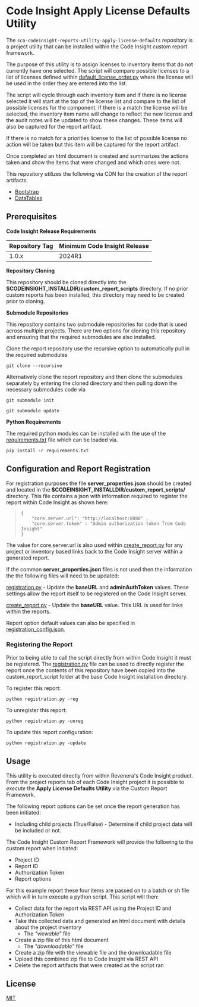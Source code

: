 # Code Insight Apply License Defaults Utility

The `sca-codeinsight-reports-utility-apply-license-defaults` repository is a project utility that can be installed within the Code Insight custom report framework.

The purpose of this utility is to assign licenses to inventory items that do not currently have one selected.   The script will compare possible licenses to a list of licenses defined within [default_license_order.py](default_license_order.py) where the license will be used in the order they are entered into the list.

The script will cycle through each inventory item and if there is no license selected it will start at the top of the license list and compare to the list of possible licenses for the component.  If there is a match the license will be selected, the inventory item name will change to reflect the new license and the audit notes will be updated to show these changes.   These items will also be captured for the report artifact.

If there is no match for a priorities license to the list of possible license no action will be taken but this item will be captured for the report artifact.

Once completed an html document is created and summarizes the actions taken and show the items that were changed and which ones were not.


This repository utilizes the following via CDN for the creation of the report artifacts.
- [Bootstrap](https://getbootstrap.com/)
- [DataTables](https://datatables.net/)

## Prerequisites

 **Code Insight Release Requirements**
  
|Repository Tag|Minimum Code Insight Release  |
|--|--|
|1.0.x |2024R1  |

**Repository Cloning**

This repository should be cloned directly into the **$CODEINSIGHT_INSTALLDIR/custom_report_scripts** directory. If no prior custom reports has been installed, this directory may need to be created prior to cloning.

**Submodule Repositories**

This repository contains two submodule repositories for code that is used across multiple projects.  There are two options for cloning this repository and ensuring that the required submodules are also installed.

Clone the report repository use the recursive option to automatically pull in the required submodules

	git clone --recursive

 Alternatively clone the report repository and then clone the submodules separately by entering the cloned directory and then pulling down the necessary submodules code via   

	git submodule init

	git submodule update

**Python Requirements**

The required python modules can be installed with the use of the [requirements.txt](requirements.txt) file which can be loaded via.

    pip install -r requirements.txt    

## Configuration and Report Registration
 
For registration purposes the file **server_properties.json** should be created and located in the **$CODEINSIGHT_INSTALLDIR/custom_report_scripts/** directory.  This file contains a json with information required to register the report within Code Insight as shown  here:

>     {
>         "core.server.url": "http://localhost:8888" ,
>         "core.server.token" : "Admin authorization token from Code Insight"
>     }

The value for core.server.url is also used within [create_report.py](create_report.py) for any project or inventory based links back to the Code Insight server within a generated report.

If the common **server_properties.json** files is not used then the information the the following files will need to be updated:

[registration.py](registration.py)  -  Update the **baseURL** and **adminAuthToken** values. These settings allow the report itself to be registered on the Code Insight server.

[create_report.py](create_report.py)  -  Update the **baseURL** value. This URL is used for links within the reports.

Report option default values can also be specified in [registration_config.json](registration_config.json).

### Registering the Report

Prior to being able to call the script directly from within Code Insight it must be registered. The [registration.py](registration.py) file can be used to directly register the report once the contents of this repository have been copied into the custom_report_script folder at the base Code Insight installation directory.

To register this report:

    python registration.py -reg

To unregister this report:

    python registration.py -unreg

To update this report configuration:

    python registration.py -update

## Usage

This utility is executed directly from within Revenera's Code Insight product. From the project reports tab of each Code Insight project it is possible to *execute* the **Apply License Defaults Utility** via the Custom Report Framework.  

The following report options can be set once the report generation has been initiated:

- Including child projects (True/False) - Determine if child project data will be included or not.

The Code Insight Custom Report Framework will provide the following to the custom report when initiated:

- Project ID
- Report ID
- Authorization Token
- Report options

For this example report these four items are passed on to a batch or sh file which will in turn execute a python script. This script will then:

- Collect data for the report via REST API using the Project ID and Authorization Token
- Take this collected data and generated an html document with details about the project inventory
	- The *"viewable"* file   
 - Create a zip file of this html document
	  - The *"downloadable"* file
- Create a zip file with the viewable file and the downloadable file
- Upload this combined zip file to Code Insight via REST API
- Delete the report artifacts that were created as the script ran

  

## License

[MIT](LICENSE.TXT)